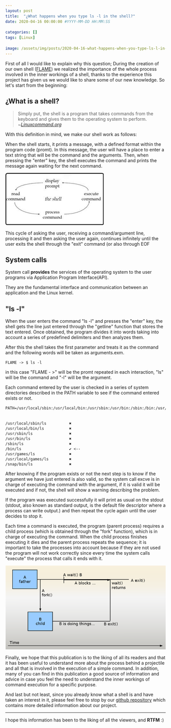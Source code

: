 ```yaml
---
layout: post    
title:  "¿What happens when you type ls -l in the shell?"
date: 2020-04-16 00:00:00 #YYYY-MM-DD HH:MM:SS

categories: []
tags: [Linux]

image: /assets/img/posts/2020-04-16-what-happens-when-you-type-ls-l-in-the-shell/banner.png
---
```


First of all I would like to explain why this question; During the creation of our own shell ([FLAME](https://github.com/RedLyon1200/simple_shell)) we realized the importance of the whole process involved in the inner workings of a shell, thanks to the experience this project has given us we would like to share some of our new knowledge. So let's start from the beginning:

## **¿What is a shell?**

> Simply put, the shell is a program that takes commands from the keyboard and gives them to the operating system to perform. ~*[Linuxcommand.org](http://linuxcommand.org/lc3_lts0010.php)*

With this definition in mind, we make our shell work as follows:

When the shell starts, it prints a message, with a defined format within the program code (promt). In this message, the user will have a place to enter a text string that will be the command and the arguments. Then, when pressing the "enter" key, the shell executes the command and prints the message again waiting for the next command.

![example1](/assets/img/posts/2020-04-16-what-happens-when-you-type-ls-l-in-the-shell/example1.jpg)

This cycle of asking the user, receiving a command/argument line, processing it and then asking the user again, continues infinitely until the user exits the shell through the "exit" command (or also through EOF

## **System calls**

System call **provides** the services of the operating system to the user programs via Application Program Interface(API).

They are the fundamental interface and communication between an application and the Linux kernel.

## **"ls -l"**

When the user enters the command "ls -l" and presses the "enter" key, the shell gets the line just entered through the "getline" function that stores the text entered. Once obtained, the program divides it into words taking into account a series of predefined delimiters and then analyzes them.

After this the shell takes the first parameter and treats it as the command and the following words will be taken as arguments.exm.

```console
FLAME -> $ ls -l
```

in this case "FLAME - >" will be the promt repeated in each interaction, "ls" will be the command and "-l" will be the argument.

Each command entered by the user is checked in a series of system directories described in the PATH variable to see if the command entered exists or not.

```console
PATH=/usr/local/sbin:/usr/local/bin:/usr/sbin:/usr/bin:/sbin:/bin:/usr/games:/usr/local/games:/snap/bin


/usr/local/sbin/ls          ✖️
/usr/local/bin/ls           ✖️
/usr/sbin/ls                ✖️
/usr/bin/ls                 ✖️
/sbin/ls                    ✖️
/bin/ls                     ✔️ <--
/usr/games/ls               ✖️
/usr/local/games/ls         ✖️
/snap/bin/ls                ✖️

```

After knowing if the program exists or not the next step is to know if the argument we have just entered is also valid, so the system call excve is in charge of executing the command with the argument, if it is valid it will be executed and if not, the shell will show a warning describing the problem.

If the program was executed successfully it will print as usual on the stdout (stdout, also known as standard output, is the default file descriptor where a process can write output.) and then repeat the cycle again until the user decides to stop it.

Each time a command is executed, the program (parent process) requires a child process (which is obtained through the "fork" function), which is in charge of executing the command. When the child process finishes executing it dies and the parent process repeats the sequence; it is important to take the processes into account because if they are not used the program will not work correctly since every time the system calls "execute" the process that calls it ends with it.

![example2](/assets/img/posts/2020-04-16-what-happens-when-you-type-ls-l-in-the-shell/example2.png)

Finally, we hope that this publication is to the liking of all its readers and that it has been useful to understand more about the process behind a projectile and all that is involved in the execution of a simple command. In addition, many of you can find in this publication a good source of information and advice in case you feel the need to understand the inner workings of command execution for a specific purpose.

And last but not least, since you already know what a shell is and have taken an interest in it, please feel free to stop by our [github repository](https://github.com/RedLyon1200/simple_shell) which contains more detailed information about our project.

---
I hope this information has been to the liking of all the viewers, and **RTFM** :)